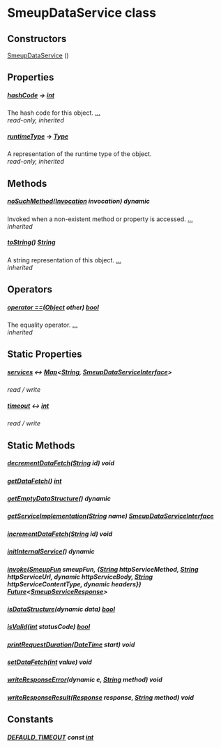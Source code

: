 


# SmeupDataService class












## Constructors

[SmeupDataService](../smeup_services_smeup_data_service/SmeupDataService/SmeupDataService.md) ()

    


## Properties

##### [hashCode](https://api.flutter.dev/flutter/dart-core/Object/hashCode.html) &#8594; [int](https://api.flutter.dev/flutter/dart-core/int-class.html)



The hash code for this object. [...](https://api.flutter.dev/flutter/dart-core/Object/hashCode.html)  
_read-only, inherited_



##### [runtimeType](https://api.flutter.dev/flutter/dart-core/Object/runtimeType.html) &#8594; [Type](https://api.flutter.dev/flutter/dart-core/Type-class.html)



A representation of the runtime type of the object.   
_read-only, inherited_




## Methods

##### [noSuchMethod](https://api.flutter.dev/flutter/dart-core/Object/noSuchMethod.html)([Invocation](https://api.flutter.dev/flutter/dart-core/Invocation-class.html) invocation) dynamic



Invoked when a non-existent method or property is accessed. [...](https://api.flutter.dev/flutter/dart-core/Object/noSuchMethod.html)  
_inherited_



##### [toString](https://api.flutter.dev/flutter/dart-core/Object/toString.html)() [String](https://api.flutter.dev/flutter/dart-core/String-class.html)



A string representation of this object. [...](https://api.flutter.dev/flutter/dart-core/Object/toString.html)  
_inherited_




## Operators

##### [operator ==](https://api.flutter.dev/flutter/dart-core/Object/operator_equals.html)([Object](https://api.flutter.dev/flutter/dart-core/Object-class.html) other) [bool](https://api.flutter.dev/flutter/dart-core/bool-class.html)



The equality operator. [...](https://api.flutter.dev/flutter/dart-core/Object/operator_equals.html)  
_inherited_




## Static Properties

##### [services](../smeup_services_smeup_data_service/SmeupDataService/services.md) &#8596; [Map](https://api.flutter.dev/flutter/dart-core/Map-class.html)&lt;[String](https://api.flutter.dev/flutter/dart-core/String-class.html), [SmeupDataServiceInterface](../smeup_services_smeup_data_service_interface/SmeupDataServiceInterface-class.md)>



   
_read / write_



##### [timeout](../smeup_services_smeup_data_service/SmeupDataService/timeout.md) &#8596; [int](https://api.flutter.dev/flutter/dart-core/int-class.html)



   
_read / write_




## Static Methods

##### [decrementDataFetch](../smeup_services_smeup_data_service/SmeupDataService/decrementDataFetch.md)([String](https://api.flutter.dev/flutter/dart-core/String-class.html) id) void



   




##### [getDataFetch](../smeup_services_smeup_data_service/SmeupDataService/getDataFetch.md)() [int](https://api.flutter.dev/flutter/dart-core/int-class.html)



   




##### [getEmptyDataStructure](../smeup_services_smeup_data_service/SmeupDataService/getEmptyDataStructure.md)() dynamic



   




##### [getServiceImplementation](../smeup_services_smeup_data_service/SmeupDataService/getServiceImplementation.md)([String](https://api.flutter.dev/flutter/dart-core/String-class.html) name) [SmeupDataServiceInterface](../smeup_services_smeup_data_service_interface/SmeupDataServiceInterface-class.md)



   




##### [incrementDataFetch](../smeup_services_smeup_data_service/SmeupDataService/incrementDataFetch.md)([String](https://api.flutter.dev/flutter/dart-core/String-class.html) id) void



   




##### [initInternalService](../smeup_services_smeup_data_service/SmeupDataService/initInternalService.md)() dynamic



   




##### [invoke](../smeup_services_smeup_data_service/SmeupDataService/invoke.md)([SmeupFun](../smeup_models_smeup_fun/SmeupFun-class.md) smeupFun, {[String](https://api.flutter.dev/flutter/dart-core/String-class.html) httpServiceMethod, [String](https://api.flutter.dev/flutter/dart-core/String-class.html) httpServiceUrl, dynamic httpServiceBody, [String](https://api.flutter.dev/flutter/dart-core/String-class.html) httpServiceContentType, dynamic headers}) [Future](https://api.flutter.dev/flutter/dart-async/Future-class.html)&lt;[SmeupServiceResponse](../smeup_services_smeup_service_response/SmeupServiceResponse-class.md)>



   




##### [isDataStructure](../smeup_services_smeup_data_service/SmeupDataService/isDataStructure.md)(dynamic data) [bool](https://api.flutter.dev/flutter/dart-core/bool-class.html)



   




##### [isValid](../smeup_services_smeup_data_service/SmeupDataService/isValid.md)([int](https://api.flutter.dev/flutter/dart-core/int-class.html) statusCode) [bool](https://api.flutter.dev/flutter/dart-core/bool-class.html)



   




##### [printRequestDuration](../smeup_services_smeup_data_service/SmeupDataService/printRequestDuration.md)([DateTime](https://api.flutter.dev/flutter/dart-core/DateTime-class.html) start) void



   




##### [setDataFetch](../smeup_services_smeup_data_service/SmeupDataService/setDataFetch.md)([int](https://api.flutter.dev/flutter/dart-core/int-class.html) value) void



   




##### [writeResponseError](../smeup_services_smeup_data_service/SmeupDataService/writeResponseError.md)(dynamic e, [String](https://api.flutter.dev/flutter/dart-core/String-class.html) method) void



   




##### [writeResponseResult](../smeup_services_smeup_data_service/SmeupDataService/writeResponseResult.md)([Response](https://pub.dev/documentation/dio/4.0.0/dio/Response-class.html) response, [String](https://api.flutter.dev/flutter/dart-core/String-class.html) method) void



   





## Constants

##### [DEFAULD_TIMEOUT](../smeup_services_smeup_data_service/SmeupDataService/DEFAULD_TIMEOUT-constant.md) const [int](https://api.flutter.dev/flutter/dart-core/int-class.html)



   










